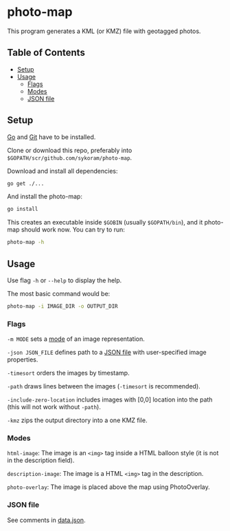 # photo-map
This program generates a KML (or KMZ) file with geotagged photos.

## Table of Contents
- [Setup](#setup)
- [Usage](#usage)
  - [Flags](#flags)
  - [Modes](#modes)
  - [JSON file](#json-file)


## Setup

[Go](https://golang.org/) and [Git](https://git-scm.com/) have to be installed.

Clone or download this repo, preferably into `$GOPATH/scr/github.com/sykoram/photo-map`.

Download and install all dependencies:
```sh
go get ./...
```

And install the photo-map:
```sh
go install
```

This creates an executable inside `$GOBIN` (usually `$GOPATH/bin`), and it photo-map should work now. You can try to run:

```sh
photo-map -h
```

## Usage

Use flag `-h` or `--help` to display the help.

The most basic command would be:
```sh
photo-map -i IMAGE_DIR -o OUTPUT_DIR
```


### Flags

`-m MODE` sets a [mode](#modes) of an image representation.

`-json JSON_FILE` defines path to a [JSON file](#json-file) with user-specified image properties.

`-timesort` orders the images by timestamp.

`-path` draws lines between the images (`-timesort` is recommended).

`-include-zero-location` includes images with [0,0] location into the path (this will not work without `-path`).

`-kmz` zips the output directory into a one KMZ file.


### Modes

`html-image`: The image is an `<img>` tag inside a HTML balloon style (it is not in the description field).

`description-image`: The image is a HTML `<img>` tag in the description.

`photo-overlay`: The image is placed above the map using PhotoOverlay.


### JSON file

See comments in [data.json](./data.json).

